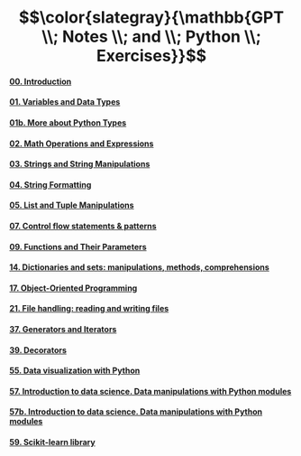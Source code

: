 # $$\color{slategray}{\mathbb{GPT \\; Notes \\; and \\; Python \\; Exercises}}$$

#### [00. Introduction](https://www.kaggle.com/code/olgabelitskaya/gptpythonnotes00)
#### [01. Variables and Data Types](https://www.kaggle.com/code/olgabelitskaya/gptpythonnotes01)
#### [01b. More about Python Types](https://www.kaggle.com/code/olgabelitskaya/gptpythonnotes01b)
#### [02. Math Operations and Expressions](https://www.kaggle.com/code/olgabelitskaya/gptpythonnotes02)
#### [03. Strings and String Manipulations](https://www.kaggle.com/code/olgabelitskaya/gptpythonnotes03)
#### [04. String Formatting](https://www.kaggle.com/code/olgabelitskaya/gptpythonnotes04)
#### [05. List and Tuple Manipulations](https://www.kaggle.com/code/olgabelitskaya/gptpythonnotes05)
#### [07. Control flow statements & patterns](https://www.kaggle.com/code/olgabelitskaya/gptpythonnotes07)
#### [09. Functions and Their Parameters](https://www.kaggle.com/code/olgabelitskaya/gptpythonnotes09)
#### [14. Dictionaries and sets: manipulations, methods, comprehensions](https://www.kaggle.com/code/olgabelitskaya/gptpythonnotes14)
#### [17. Object-Oriented Programming](https://www.kaggle.com/code/olgabelitskaya/gptpythonnotes17)
#### [21. File handling: reading and writing files](https://www.kaggle.com/code/olgabelitskaya/gptpythonnotes21)
#### [37. Generators and Iterators](https://www.kaggle.com/code/olgabelitskaya/gptpythonnotes37)
#### [39. Decorators](https://www.kaggle.com/code/olgabelitskaya/gptpythonnotes39)
#### [55. Data visualization with Python](https://www.kaggle.com/code/olgabelitskaya/gptpythonnotes55)
#### [57. Introduction to data science. Data manipulations with Python modules](https://www.kaggle.com/code/olgabelitskaya/gptpythonnotes57)
#### [57b. Introduction to data science. Data manipulations with Python modules](https://www.kaggle.com/code/olgabelitskaya/gptpythonnotes57b)
#### [59. Scikit-learn library](https://www.kaggle.com/code/olgabelitskaya/gptpythonnotes59)
